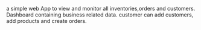  a simple web App to view and monitor all inventories,orders and customers.
 Dashboard containing business related data.
 customer can add customers, add products and create orders.
 
